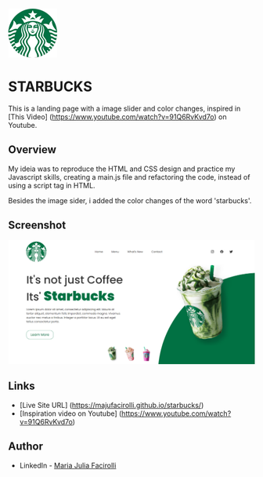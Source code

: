 ![starbucks logo](/src/assets/logo.png)

# STARBUCKS

This is a landing page with a image slider and color changes, inspired in [This Video] (https://www.youtube.com/watch?v=91Q6RvKvd7o) on Youtube.

## Overview

My ideia was to reproduce the HTML and CSS design and practice my Javascript skills, creating a main.js file and refactoring the code, instead of using a script tag in HTML.

Besides the image sider, i added the color changes of the word 'starbucks'.

## Screenshot

![screenshot](/src/screenshot.png)

## Links

- [Live Site URL] (https://majufacirolli.github.io/starbucks/)
- [Inspiration video on Youtube] (https://www.youtube.com/watch?v=91Q6RvKvd7o)

## Author 

- LinkedIn - [Maria Julia Facirolli](https://www.linkedin.com/in/mariajuliafacirolli/)